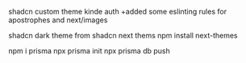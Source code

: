 shadcn custom theme 
kinde auth 
+added some eslinting rules for apostrophes and next/images

shadcn dark theme from shadcn next thems 
npm install next-themes


npm i prisma 
npx prisma init 
npx prisma db push